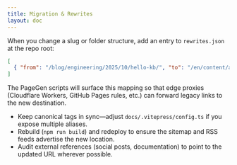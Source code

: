 ```yaml
---
title: Migration & Rewrites
layout: doc
---
```


When you change a slug or folder structure, add an entry to `rewrites.json` at the repo root:

```json
[
  { "from": "/blog/engineering/2025/10/hello-kb/", "to": "/en/content/automation/" }
]
```

The PageGen scripts will surface this mapping so that edge proxies (Cloudflare Workers, GitHub Pages rules, etc.) can forward legacy links to the new destination.

- Keep canonical tags in sync—adjust `docs/.vitepress/config.ts` if you expose multiple aliases.
- Rebuild (`npm run build`) and redeploy to ensure the sitemap and RSS feeds advertise the new location.
- Audit external references (social posts, documentation) to point to the updated URL wherever possible.
